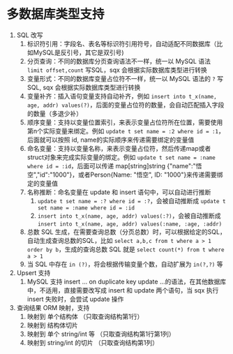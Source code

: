 # 多数据库类型支持

1. SQL 改写
   1. 标识符引用：字段名、表名等标识符引用符号，自动适配不同数据库（比如MySQL是反引号，其它是双引号)
   2. 分页查询：不同的数据库分页查询语法不一样，统一以 MySQL 语法 `limit offset,count` 写SQL，sqx 会根据实际数据库类型进行转换
   3. 变量形式：不同的数据库变量占位符不一样，统一以 MySQL 语法的 `?` 写SQL, sqx 会根据实际数据库类型进行转换
   4. 变量补齐：插入语句变量支持自动补齐，例如 `insert into t_x(name, age, addr) values(?)`，后面的变量占位符的数量，会自动匹配插入字段的数量（多退少补）
   5. 顺序变量：支持以变量位置索引，来表示变量占位符所在位置，需要使用第n个实际变量来绑定。例如 `update t set name = :2 where id = :1`，后面就可以按照 id, name的实际顺序来传递需要绑定的变量值
   6. 命名变量：支持以变量名称，来表示变量占位符，然后传递map或者struct对象来完成实际变量的绑定。例如 `update t set name = :name where id = :id`，后面可以传递 map[string]string {"name":"悟空","id":"1000"}，或者Person{Name: "悟空", ID: "1000"}来传递需要绑定的变量值
   7. 名称推断：命名变量在 update 和 insert 语句中，可以自动进行推断
      1. `update t set name = :? where id = :?`，会被自动推断成 `update t set name = :name where id = :id`
      2. `insert into t_x(name, age, addr) values(:?)`，会被自动推断成 `insert into t_x(name, age, addr) values(:name, :age, :addr)`
   8. 总数 SQL 生成，在需要查询总数（分页总数）时，可以根据给定的SQL，自动生成查询总数的SQL，比如 `select a,b,c from t where a > 1 order by b`，生成的查询总数 SQL 就是 `select count(*) from t where a > 1`
   9. 当 SQL 中存在 `in (?)`，将会根据传输变量个数，自动扩展为 `in(?,?)` 等
2. Upsert 支持
   1. MySQL 支持 insert ... on duplicate key update ...的语法，在其他数据库中，不适用，直接需要改写成 insert 和 update 两个语句，当 sqx 执行 insert 失败时，会尝试 update 操作
3. 查询结果 ORM 映射，支持
   1. 映射到 单个结构体 （只取查询结构第1行）
   2. 映射到 结构体切片
   3. 映射到 单个 string/int 等 （只取查询结构第1行第1列）
   4. 映射到 string/int 的切片 （只取查询结构第1列）
